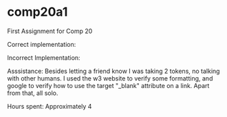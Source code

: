 comp20a1
========

First Assignment for Comp 20

Correct implementation:

Incorrect Implementation:

Asssistance: Besides letting a friend know I was taking 2 tokens, no talking with other humans. I used the w3 website to
verify some formatting, and google to verify how to use the target "_blank" attribute on a link. Apart from that, 
all solo.

Hours spent: Approximately 4 
